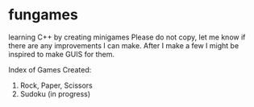 # fungames
learning C++ by creating minigames
Please do not copy, let me know if there are any improvements I can make.
After I make a few I might be inspired to make GUIS for them.

Index of Games Created:
1) Rock, Paper, Scissors
2) Sudoku (in progress)
